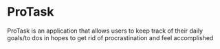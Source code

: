 # ProTask



ProTask is an application that allows users to keep track of their daily goals/to dos in hopes to get rid of procrastination and feel accomplished
